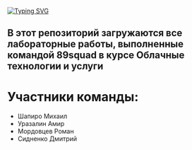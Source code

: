 [![Typing SVG](https://readme-typing-svg.herokuapp.com?font=Fira+Code&weight=700&size=30&pause=1000&color=2609F7&width=550&height=70&lines=%D0%9E%D0%B1%D0%BB%D0%B0%D1%87%D0%BD%D1%8B%D0%B5+%D1%82%D0%B5%D1%85%D0%BD%D0%BE%D0%BB%D0%BE%D0%B3%D0%B8%D0%B8+%D0%B8+%D1%83%D1%81%D0%BB%D1%83%D0%B3%D0%B8)](https://git.io/typing-svg)

## В этот репозиторий загружаются все лабораторные работы, выполненные командой 89squad в курсе Облачные технологии и услуги

# Участники команды:

<ul>
  <li>Шапиро Михаил</li>
  <li>Уразалин Амир</li>
  <li>Мордовцев Роман</li>
  <li>Сидненко Дмитрий</li>
</ul>

